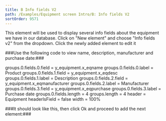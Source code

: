```yaml
---
title: B Info fields V2
path: /Examples/Equipment screen Intro/B: Info fields V2
sortOrder: 9571
---
```


This element will be used to display several info fields about the equipment we have in our database.
Click on "New element" and choose "Info fields v2" from the dropdown. Click the newly added element to edit it


###Use the following code to view name, description, manufacturer and purchase date:###

groups.0.fields.0.field = y\_equipment.x\_eqname
groups.0.fields.0.label = Product
groups.0.fields.1.field = y\_equipment.x\_eqdesc
groups.0.fields.1.label = Description
groups.0.fields.2.field = y\_equipment.x\_eqmanufacturer
groups.0.fields.2.label = Manufacturer
groups.0.fields.3.field = y\_equipment.x\_eqpurchase
groups.0.fields.3.label = Purchase date
groups.0.fields.length = 4
groups.length = 4
header = Equipment
headerIsField = false
width = 100%



###It should look like this, then click Ok and proceed to add the next element:###


